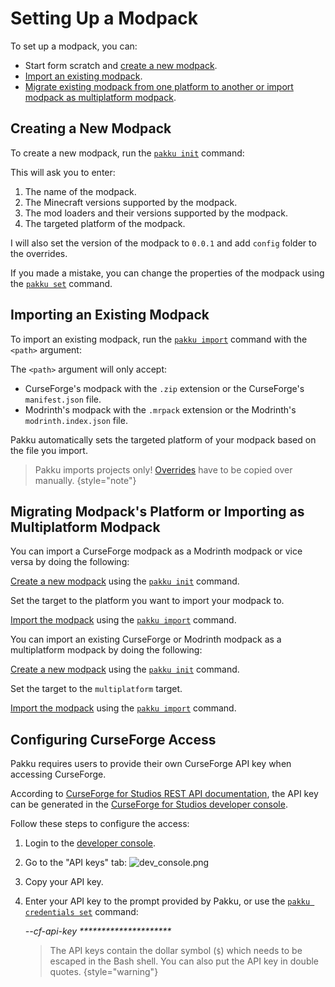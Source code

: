 # Setting Up a Modpack

To set up a modpack, you can:

- Start form scratch and [create a new modpack](#creating-a-new-modpack).
- [Import an existing modpack](#importing-an-existing-modpack).
- [Migrate existing modpack from one platform to another or import modpack as multiplatform modpack](#migrating-modpack-s-platform-or-importing-as-multiplatform-modpack).

## Creating a New Modpack

To create a new modpack, run the [`pakku init`](pakku-init.md) command:

<include from="pakku-init.md" element-id="snippet-cmd"></include>

This will ask you to enter:

1. The name of the modpack.
2. The Minecraft versions supported by the modpack.
3. The mod loaders and their versions supported by the modpack.
4. The targeted platform of the modpack.

I will also set the version of the modpack to `0.0.1` and add `config` folder to the overrides.

If you made a mistake, you can change the properties of the modpack
using the [`pakku set`](pakku-set.md) command.

## Importing an Existing Modpack

To import an existing modpack, run the [`pakku import`](pakku-import.md) command with the `<path>` argument:

<include from="pakku-import.md" element-id="snippet-cmd"></include>

The `<path>` argument will only accept:
- CurseForge's modpack with the `.zip` extension or the CurseForge's `manifest.json` file.
- Modrinth's modpack with the `.mrpack` extension or the Modrinth's `modrinth.index.json` file.

Pakku automatically sets the targeted platform of your modpack based on the file you import.

> Pakku imports projects only!
> [Overrides](Pakku-Terminology.md#override) have to be copied over manually.
{style="note"}

## Migrating Modpack's Platform or Importing as Multiplatform Modpack


You can import a CurseForge modpack as a Modrinth modpack or vice versa by doing the following:

<procedure>
<step>

[Create a new modpack](#creating-a-new-modpack) using the [`pakku init`](pakku-init.md) command.

</step>

<step>

Set the target to the platform you want to import your modpack to.

</step>

<step>

[Import the modpack](#importing-an-existing-modpack) using the [`pakku import`](pakku-import.md) command.

</step>
</procedure>

[//]: # (--)

You can import an existing CurseForge or Modrinth modpack as a multiplatform modpack by doing the following:

<procedure>
<step>

[Create a new modpack](#creating-a-new-modpack) using the [`pakku init`](pakku-init.md) command.

</step>

<step>

Set the target to the `multiplatform` target.

</step>

<step>

[Import the modpack](#importing-an-existing-modpack) using the [`pakku import`](pakku-import.md) command.

</step>
</procedure>

## Configuring CurseForge Access

Pakku requires users to provide their own CurseForge API key when accessing CurseForge.

According to [CurseForge for Studios REST API documentation](https://docs.curseforge.com/rest-api/#authentication), 
the API key can be generated in the [CurseForge for Studios developer console](https://console.curseforge.com/).

Follow these steps to configure the access:

1. Login to the [developer console](https://console.curseforge.com/#/login).
2. Go to the "API keys" tab: ![dev_console.png](dev_console.png)
3. Copy your API key.
4. Enter your API key to the prompt provided by Pakku,
or use the [`pakku credentials set`](pakku-credentials-set.md) command:
   
   <var name="params">--cf-api-key *********************</var>
   <include from="pakku-credentials-set.md" element-id="snippet-cmd"></include>

   > The API keys contain the dollar symbol (`$`) which needs to be escaped in the Bash shell.
   > You can also put the API key in double quotes.
   {style="warning"}

<seealso style="cards">
   <category ref="related">
       <a href="Config-File.md"/>
       <a href="Lock-File.md"/>
       <a href="Credentials-File.md"/>
   </category>
</seealso>

